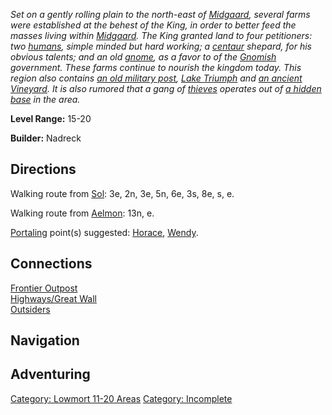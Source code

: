 *Set on a gently rolling plain to the north-east of
[Midgaard](:Category:_Midgaard.md "wikilink"), several farms were
established at the behest of the King, in order to better feed the
masses living within [Midgaard](:Category:_Midgaard.md "wikilink"). The
King granted land to four petitioners: two
[humans](Humans.md "wikilink"), simple minded but hard working; a
[centaur](Centaurs.md "wikilink") shepard, for his obvious talents; and
an old [gnome](Gnomes.md "wikilink"), as a favor to of the
[Gnomish](Gnomes.md "wikilink") government. These farms continue to
nourish the kingdom today. This region also contains [an old military
post](:Category:_Frontier_Outpost.md "wikilink"), [Lake
Triumph](:Category:_Lake_Triumph.md "wikilink") and [an ancient
Vineyard](:Category:_LeMans_Vineyard.md "wikilink"). It is also rumored
that a gang of [thieves](:Category:_Rogues.md "wikilink") operates out
of [a hidden base](:Category:_Outsiders.md "wikilink") in the area.*

**Level Range:** 15-20

**Builder:** Nadreck

## Directions

Walking route from [Sol](Sol.md "wikilink"): 3e, 2n, 3e, 5n, 6e, 3s, 8e,
s, e.

Walking route from [Aelmon](Aelmon.md "wikilink"): 13n, e.

[Portaling](Portal.md "wikilink") point(s) suggested:
[Horace](Horace_The_Shepard.md "wikilink"),
[Wendy](Walter's_Wife_Wendy.md "wikilink").

## Connections

[Frontier Outpost](:Category:Frontier_Outpost.md "wikilink")  
[Highways/Great Wall](:Category:Highways/Great_Wall.md "wikilink")  
[Outsiders](:Category:Outsiders.md "wikilink")

## Navigation

## Adventuring

[Category: Lowmort 11-20
Areas](Category:_Lowmort_11-20_Areas "wikilink") [Category:
Incomplete](Category:_Incomplete "wikilink")
